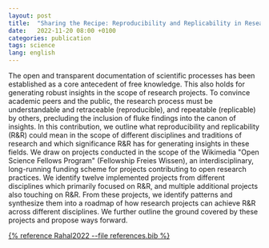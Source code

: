 ```yaml
---
layout: post
title:  "Sharing the Recipe: Reproducibility and Replicability in Research Across Disciplines"
date:   2022-11-20 08:00 +0100
categories: publication
tags: science
lang: english
---
```


The open and transparent documentation of scientific processes has been established as a core antecedent of free knowledge. This also holds for generating robust insights in the scope of research projects. To convince academic peers and the public, the research process must be understandable and retraceable (reproducible), and repeatable (replicable) by others, precluding the inclusion of fluke findings into the canon of insights. In this contribution, we outline what reproducibility and replicability (R&R) could mean in the scope of different disciplines and traditions of research and which significance R&R has for generating insights in these fields. We draw on projects conducted in the scope of the Wikimedia "Open Science Fellows Program" (Fellowship Freies Wissen), an interdisciplinary, long-running funding scheme for projects contributing to open research practices. We identify twelve implemented projects from different disciplines which primarily focused on R&R, and multiple additional projects also touching on R&R. From these projects, we identify patterns and synthesize them into a roadmap of how research projects can achieve R&R across different disciplines. We further outline the ground covered by these projects and propose ways forward.

[{% reference Rahal2022 --file references.bib %}](https://riojournal.com/article/89980/list/8/)


